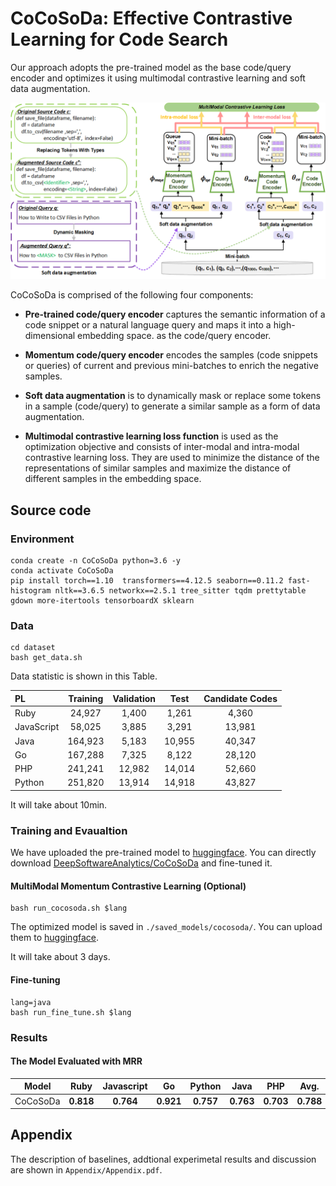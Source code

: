 # CoCoSoDa: Effective Contrastive Learning for Code Search

Our approach adopts the pre-trained model as the base code/query encoder and optimizes it using multimodal contrastive learning and soft data augmentation.

![1](Figure/CoCoSoDa.png)

CoCoSoDa is comprised of the following four components:
* **Pre-trained code/query encoder** captures the semantic information of a code snippet or a natural language query and maps it into a high-dimensional embedding space. 
as the code/query encoder.
* **Momentum code/query encoder** encodes the samples (code snippets or queries) of current and previous mini-batches to enrich the negative samples.

* **Soft data augmentation** is to dynamically mask or replace some tokens in a sample (code/query) to generate a similar sample as a form of data augmentation.

* **Multimodal contrastive learning loss function** is used as the optimization objective and consists of inter-modal and intra-modal contrastive learning loss. They are used to minimize the distance of the representations of similar samples and maximize the distance of different samples in the embedding space.



## Source code 
### Environment
```
conda create -n CoCoSoDa python=3.6 -y
conda activate CoCoSoDa
pip install torch==1.10  transformers==4.12.5 seaborn==0.11.2 fast-histogram nltk==3.6.5 networkx==2.5.1 tree_sitter tqdm prettytable gdown more-itertools tensorboardX sklearn  
```
### Data

```
cd dataset
bash get_data.sh 
```

Data statistic is shown in this Table. 

| PL         | Training | Validation  |  Test  | Candidate Codes|
| :--------- | :------: | :----: | :----: |:----: |
| Ruby       |  24,927  | 1,400  | 1,261  |4,360|
| JavaScript |  58,025  | 3,885  | 3,291  |13,981|
| Java       | 164,923  | 5,183  | 10,955 |40,347|
| Go         | 167,288  | 7,325  | 8,122  |28,120|
| PHP        | 241,241  | 12,982 | 14,014 |52,660|
| Python     | 251,820  | 13,914 | 14,918 |43,827|

It will take about 10min.

### Training and Evaualtion

We have uploaded the pre-trained model to  [huggingface](https://huggingface.co/). You can directly download [DeepSoftwareAnalytics/CoCoSoDa](https://huggingface.co/DeepSoftwareAnalytics/CoCoSoDa) and fine-tuned it. 
#### MultiModal Momentum Contrastive Learning (Optional)

```
bash run_cocosoda.sh $lang 
```
The optimized model is saved in `./saved_models/cocosoda/`. You can upload them to [huggingface](https://huggingface.co/).

It will take about 3 days.

#### Fine-tuning


```
lang=java
bash run_fine_tune.sh $lang 
```

### Results	

#### The Model Evaluated with MRR 

| Model          |   Ruby    | Javascript |    Go     |  Python   |   Java    |    PHP    |  Avg.  |
| -------------- | :-------: | :--------: | :-------: | :-------: | :-------: | :-------: | :-------: |
| CoCoSoDa | **0.818**| **0.764**| **0.921** |**0.757**| **0.763**| **0.703** |**0.788**|

## Appendix

The description of baselines, addtional experimetal results and discussion are shown in `Appendix/Appendix.pdf`. 
